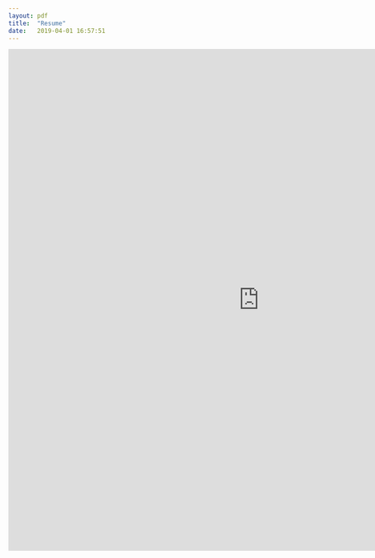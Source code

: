 ```yaml
---
layout: pdf
title:  "Resume"
date:   2019-04-01 16:57:51
---
```

<iframe width="1000" height="1000" align="center" src="https://docs.google.com/document/d/e/2PACX-1vTfshorCEqvRp7ofhfIugQIzIOwLf04DE16c1mWYY6YDUjoMDtZHjPMKgPtDs-M9-RFdxcsZoFGrnfS/pub?embedded=true" frameborder="0"> </iframe>
